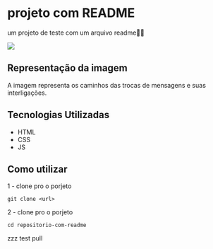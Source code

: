 # projeto com README
um projeto de teste com um arquivo readme🐱‍🏍

<img src="https://selzy.com/br/blog/wp-content/uploads/2023/04/dicas-gif-email-1200.gif">


## Representação da imagem
A imagem representa os caminhos das trocas de mensagens e suas interligações.

## Tecnologias Utilizadas

- HTML
- CSS
- JS

## Como utilizar

1 - clone pro o porjeto

```
git clone <url>
```

2 - clone pro o porjeto

```
cd repositorio-com-readme
```

zzz
test pull 
